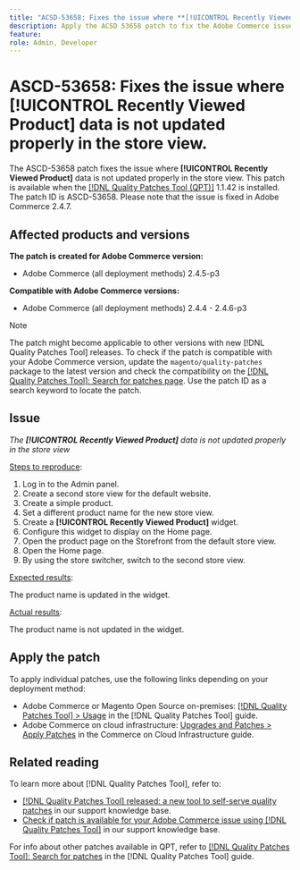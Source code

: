 ```yaml
---
title: "ACSD-53658: Fixes the issue where **[!UICONTROL Recently Viewed Product]** data is not updated properly in the store view."
description: Apply the ACSD 53658 patch to fix the Adobe Commerce issue where the **[!UICONTROL Recently Viewed Product]** data is not updated properly in the store view.
feature: 
role: Admin, Developer
---
```

# ASCD-53658: Fixes the issue where **[!UICONTROL Recently Viewed Product]** data is not updated properly in the store view.

The ASCD-53658 patch fixes the issue where **[!UICONTROL Recently Viewed Product]** data is not updated properly in the store view. This patch is available when the [[!DNL Quality Patches Tool (QPT)]](/help/announcements/adobe-commerce-announcements/magento-quality-patches-released-new-tool-to-self-serve-quality-patches.md) 1.1.42 is installed. The patch ID is ASCD-53658. Please note that the issue is fixed in Adobe Commerce 2.4.7.

## Affected products and versions

**The patch is created for Adobe Commerce version:**

* Adobe Commerce (all deployment methods) 2.4.5-p3

**Compatible with Adobe Commerce versions:**

* Adobe Commerce (all deployment methods) 2.4.4 - 2.4.6-p3

>[!NOTE]
>
>The patch might become applicable to other versions with new [!DNL Quality Patches Tool] releases. To check if the patch is compatible with your Adobe Commerce version, update the `magento/quality-patches` package to the latest version and check the compatibility on the [[!DNL Quality Patches Tool]: Search for patches page](https://experienceleague.adobe.com/tools/commerce-quality-patches/index.html). Use the patch ID as a search keyword to locate the patch.

## Issue

*The **[!UICONTROL Recently Viewed Product]** data is not updated properly in the store view*

<u>Steps to reproduce</u>:

1. Log in to the Admin panel.
1. Create a second store view for the default website.
1. Create a simple product.
1. Set a different product name for the new store view.
1. Create a **[!UICONTROL Recently Viewed Product]** widget.
1. Configure this widget to display on the Home page.
1. Open the product page on the Storefront from the default store view.
1. Open the Home page.
1. By using the store switcher, switch to the second store view.

<u>Expected results</u>:

The product name is updated in the widget.

<u>Actual results</u>:

The product name is not updated in the widget.

## Apply the patch

To apply individual patches, use the following links depending on your deployment method:

* Adobe Commerce or Magento Open Source on-premises: [[!DNL Quality Patches Tool] > Usage](https://experienceleague.adobe.com/docs/commerce-operations/tools/quality-patches-tool/usage.html) in the [!DNL Quality Patches Tool] guide.
* Adobe Commerce on cloud infrastructure: [Upgrades and Patches > Apply Patches](https://experienceleague.adobe.com/docs/commerce-cloud-service/user-guide/develop/upgrade/apply-patches.html) in the Commerce on Cloud Infrastructure guide.

## Related reading

To learn more about [!DNL Quality Patches Tool], refer to:

* [[!DNL Quality Patches Tool] released: a new tool to self-serve quality patches](/help/announcements/adobe-commerce-announcements/magento-quality-patches-released-new-tool-to-self-serve-quality-patches.md) in our support knowledge base.
* [Check if patch is available for your Adobe Commerce issue using [!DNL Quality Patches Tool]](/help/support-tools/patches-available-in-qpt-tool/check-patch-for-magento-issue-with-magento-quality-patches.md) in our support knowledge base.

For info about other patches available in QPT, refer to [[!DNL Quality Patches Tool]: Search for patches](https://experienceleague.adobe.com/tools/commerce-quality-patches/index.html) in the [!DNL Quality Patches Tool] guide.